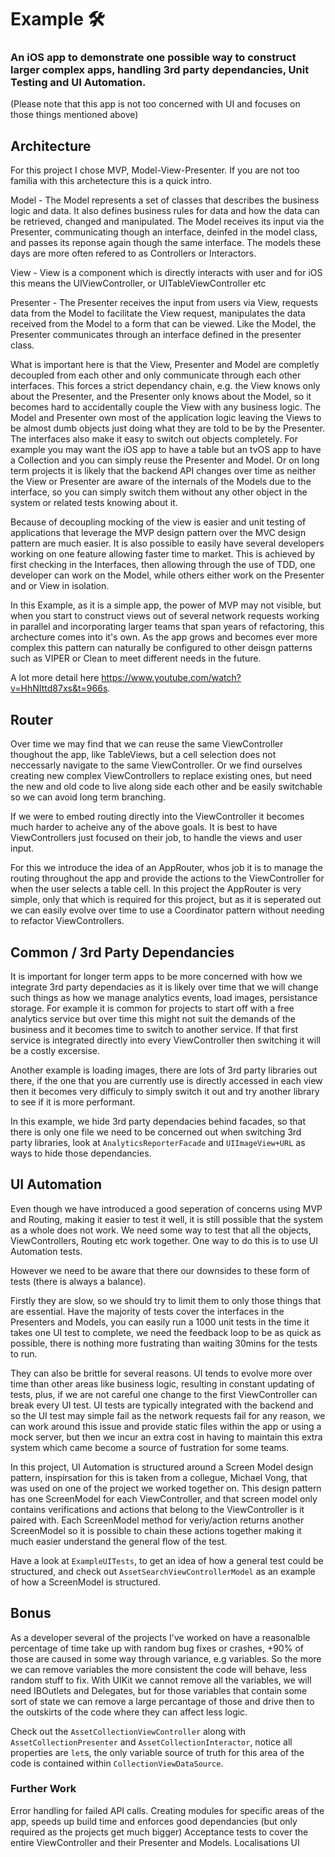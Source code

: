 # Example 🛠

### An iOS app to demonstrate one possible way to construct larger complex apps, handling 3rd party dependancies, Unit Testing and UI Automation.

(Please note that this app is not too concerned with UI and focuses on those things mentioned above)

## Architecture

For this project I chose MVP, Model-View-Presenter.  If you are not too familia with this archetecture this is a quick intro.

Model - The Model represents a set of classes that describes the business logic and data. It also defines business rules for data and how the data can be retrieved, changed and manipulated.  The Model receives its input via the Presenter, communicating though an interface, deinfed in the model class, and passes its reponse again though the same interface.  The models these days are more often refered to as Controllers or Interactors.

View - View is a component which is directly interacts with user and for iOS this means the UIViewController, or UITableViewController etc

Presenter - The Presenter receives the input from users via View, requests data from the Model to facilitate the View request, manipulates the data received from the Model to a form that can be viewed.  Like the Model, the Presenter communicates through an interface defined in the presenter class. 


What is important here is that the View, Presenter and Model are completly decoupled from each other and only communicate through each other interfaces.  This forces a strict dependancy chain, e.g. the View knows only about the Presenter, and the Presenter only knows about the Model, so it becomes hard to accidentally couple the View with any business logic.  The Model and Presenter own most of the application logic leaving the Views to be almost dumb objects just doing what they are told to be by the Presenter.  The interfaces also make it easy to switch out objects completely.  For example you may want the iOS app to have a table but an tvOS app to have a Collection and you can simply reuse the Presenter and Model.  Or on long term projects it is likely that the backend API changes over time as neither the View or Presenter are aware of the internals of the Models due to the interface, so you can simply switch them without any other object in the system or related tests knowing about it.

Because of decoupling mocking of the view is easier and unit testing of applications that leverage the MVP design pattern over the MVC design pattern are much easier.
It is also possible to easily have several developers working on one feature allowing faster time to market.  This is achieved by first checking in the Interfaces, then allowing through the use of TDD, one developer can work on the Model, while others either work on the Presenter and or View in isolation.

In this Example, as it is a simple app, the power of MVP may not visible, but when you start to construct views out of several network requests working in parallel and incorporating larger teams that span years of refactoring, this archecture comes into it's own.  As the app grows and becomes ever more complex this pattern can naturally be configured to other deisgn patterns such as VIPER or Clean to meet different needs in the future.

A lot more detail here https://www.youtube.com/watch?v=HhNIttd87xs&t=966s.

## Router

Over time we may find that we can reuse the same ViewController thoughout the app, like TableViews, but a cell selection does not neccessarly navigate to the same ViewController.  Or we find ourselves creating new complex ViewControllers to replace existing ones, but need the new and old code to live along side each other and be easily switchable so we can avoid long term branching.

If we were to embed routing directly into the ViewController it becomes much harder to acheive any of the above goals.  It is best to have ViewControllers just focused on their job, to handle the views and user input.   

For this we introduce the idea of an AppRouter, whos job it is to manage the routing throughout the app and provide the actions to the ViewController for when the user selects a table cell.  In this project the AppRouter is very simple, only that which is required for this project, but as it is seperated out we can easily evolve over time to use a Coordinator pattern without needing to refactor ViewControllers.

## Common / 3rd Party Dependancies

It is important for longer term apps to be more concerned with how we integrate 3rd party dependacies as it is likely over time that we will change such things as how we manage analytics events, load images, persistance storage.  For example it is common for projects to start off with a free analytics service but over time this might not suit the demands of the business and it becomes time to switch to another service.  If that first service is integrated directly into every ViewController then switching it will be a costly excersise.  

Another example is loading images, there are lots of 3rd party libraries out there, if the one that you are currently use is directly accessed in each view then it becomes very difficuly to simply switch it out and try another library to see if it is more performant.

In this example, we hide 3rd party dependacies behind facades, so that there is only one file we need to be concerned out when switching 3rd party libraries, look at `AnalyticsReporterFacade` and `UIImageView+URL` as ways to hide those dependancies.


## UI Automation

Even though we have introduced a good seperation of concerns using MVP and Routing, making it easier to test it well, it is still possible that the system as a whole does not work.  We need some way to test that all the objects, ViewControllers, Routing etc work together.  One way to do this is to use UI Automation tests.

However we need to be aware that there our downsides to these form of tests (there is always a balance).  

Firstly they are slow, so we should try to limit them to only those things that are essential.  Have the majority of tests cover the interfaces in the Presenters and Models, you can easily run a 1000 unit tests in the time it takes one UI test to complete, we need the feedback loop to be as quick as possible, there is nothing more fustrating than waiting 30mins for the tests to run.

They can also be brittle for several reasons.  UI tends to evolve more over time than other areas like business logic, resulting in constant updating of tests, plus, if we are not careful one change to the first ViewController can break every UI test.  UI tests are typically integrated with the backend and so the UI test may simple fail as the network requests fail for any reason, we can work around this issue and provide static files within the app or using a mock server, but then we incur an extra cost in having to maintain this extra system which came become a source of fustration for some teams.

In this project, UI Automation is structured around a Screen Model design pattern, inspirsation for this is taken from a collegue, Michael Vong, that was used on one of the project we worked together on. This design pattern has one ScreenModel for each ViewController, and that screen model only contains verifications and actions that belong to the ViewController is it paired with.  Each ScreenModel method for veriy/action returns another ScreenModel so it is possible to chain these actions together making it much easier understand the general flow of the test.

Have a look at `ExampleUITests`, to get an idea of how a general test could be structured, and check out `AssetSearchViewControllerModel` as an example of how a ScreenModel is structured.


## Bonus

As a developer several of the projects I've worked on have a reasonalble percentage of time take up with random bug fixes or crashes, +90% of those are caused in some way through variance, e.g variables. So the more we can remove variables the more consistent the code will behave, less random stuff to fix.  With UIKit we cannot remove all the variables, we will need IBOutlets and Delegates, but for those variables that contain some sort of state we can remove a large percantage of those and drive then to the outskirts of the code where they can affect less logic.

Check out the `AssetCollectionViewController` along with `AssetCollectionPresenter` and `AssetCollectionInteractor`, notice all properties are `let`s, the only variable source of truth for this area of the code is contained within `CollectionViewDataSource`.

### Further Work

Error handling for failed API calls.
Creating modules for specific areas of the app, speeds up build time and enforces good dependancies (but only required as the projects get much bigger)
Acceptance tests to cover the entire ViewController and their Presenter and Models.
Localisations
UI

